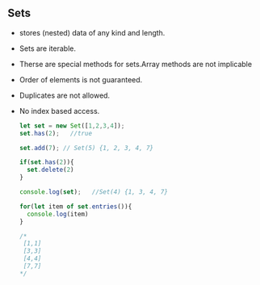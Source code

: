 ## Sets

- stores (nested) data of any kind and length.
- Sets are iterable.
- Therse are special methods for sets.Array methods are not implicable
- Order of elements is not guaranteed.
- Duplicates are not allowed.
- No index based access.
  

  ```js
  let set = new Set([1,2,3,4]);
  set.has(2);   //true

  set.add(7); // Set(5) {1, 2, 3, 4, 7}

  if(set.has(2)){
    set.delete(2)
  }

  console.log(set);   //Set(4) {1, 3, 4, 7}

  for(let item of set.entries()){
    console.log(item)
  }

  /*
   [1,1]
   [3,3]
   [4,4]
   [7,7]
  */
  
  ```